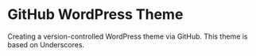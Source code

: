 # GitHub WordPress Theme

Creating a version-controlled WordPress theme via GitHub. This theme is based on Underscores.